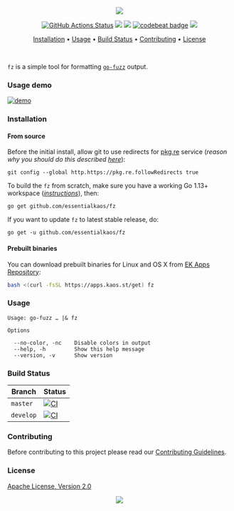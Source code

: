 <p align="center"><a href="#readme"><img src="https://gh.kaos.st/fz.svg"/></a></p>

<p align="center">
  <a href="https://github.com/essentialkaos/fz/actions"><img src="https://github.com/essentialkaos/fz/workflows/CI/badge.svg" alt="GitHub Actions Status" /></a>
  <a href="https://github.com/essentialkaos/fz/actions?query=workflow%3ACodeQL"><img src="https://github.com/essentialkaos/fz/workflows/CodeQL/badge.svg" /></a>
  <a href="https://goreportcard.com/report/github.com/essentialkaos/fz"><img src="https://goreportcard.com/badge/github.com/essentialkaos/fz"></a>
  <a href="https://codebeat.co/projects/github-com-essentialkaos-fz-master"><img alt="codebeat badge" src="https://codebeat.co/badges/64a79279-c198-422c-862c-d4e735358ac1" /></a>
  <a href="#license"><img src="https://gh.kaos.st/apache2.svg"></a>
</p>

<p align="center"><a href="#installation">Installation</a> • <a href="#usage">Usage</a> • <a href="#build-status">Build Status</a> • <a href="#contributing">Contributing</a> • <a href="#license">License</a></p>

<br/>

`fz` is a simple tool for formatting [`go-fuzz`](https://github.com/dvyukov/go-fuzz) output.

### Usage demo

[![demo](https://gh.kaos.st/fz-003.gif)](#usage-demo)

### Installation

#### From source

Before the initial install, allow git to use redirects for [pkg.re](https://github.com/essentialkaos/pkgre) service (_reason why you should do this described [here](https://github.com/essentialkaos/pkgre#git-support)_):

```
git config --global http.https://pkg.re.followRedirects true
```

To build the `fz` from scratch, make sure you have a working Go 1.13+ workspace (_[instructions](https://golang.org/doc/install)_), then:

```
go get github.com/essentialkaos/fz
```

If you want to update `fz` to latest stable release, do:

```
go get -u github.com/essentialkaos/fz
```

#### Prebuilt binaries

You can download prebuilt binaries for Linux and OS X from [EK Apps Repository](https://apps.kaos.st/fz/latest):

```bash
bash <(curl -fsSL https://apps.kaos.st/get) fz
```

### Usage

```
Usage: go-fuzz … |& fz

Options

  --no-color, -nc    Disable colors in output
  --help, -h         Show this help message
  --version, -v      Show version

```

### Build Status

| Branch | Status |
|--------|--------|
| `master` | [![CI](https://github.com/essentialkaos/fz/workflows/CI/badge.svg?branch=master)](https://github.com/essentialkaos/fz/actions) |
| `develop` | [![CI](https://github.com/essentialkaos/fz/workflows/CI/badge.svg?branch=develop)](https://github.com/essentialkaos/fz/actions) |

### Contributing

Before contributing to this project please read our [Contributing Guidelines](https://github.com/essentialkaos/contributing-guidelines#contributing-guidelines).

### License

[Apache License, Version 2.0](http://www.apache.org/licenses/LICENSE-2.0)

<p align="center"><a href="https://essentialkaos.com"><img src="https://gh.kaos.st/ekgh.svg"/></a></p>

